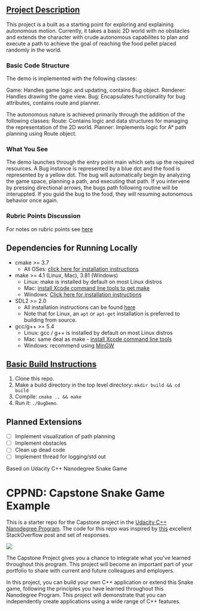 ## [Project Description](#project-description)
This project is a built as a starting point for exploring and explaining autonomous motion. Currently, it takes a basic 2D world with no obstacles and extends the character with crude autonomous capabilites to plan and execute a path to achieve the goal of reaching the food pellet placed randomly in the world. 

### Basic Code Structure
The demo is implemented with the following classes:

Game: Handles game logic and updating, contains Bug object.
Renderer: Handles drawing the game view.
Bug: Encapsulates functionality for bug attributes, contains route and planner.

The autonomous nature is achieved primarily through the addition of the following classes:
Route: Contains logic and data structures for managing the representation of the 2D world.
Planner: Implements logic for A* path planning using Route object.

### What You See
The demo launches through the entry point main which sets up the required resources. A Bug instance is represented by a blue dot and the food is represented by a yellow dot. The bug will automatically begin by analyzing the game space, planning a path, and executing that path. If you intervene by pressing directional arrows, the bugs path following routine will be interuppted. If you guid the bug to the food, they will resuming autonomous behavior once again.

### Rubric Points Discussion 
For notes on rubric points see [here](rubric.md)


## Dependencies for Running Locally
* cmake >= 3.7
  * All OSes: [click here for installation instructions](https://cmake.org/install/)
* make >= 4.1 (Linux, Mac), 3.81 (Windows)
  * Linux: make is installed by default on most Linux distros
  * Mac: [install Xcode command line tools to get make](https://developer.apple.com/xcode/features/)
  * Windows: [Click here for installation instructions](http://gnuwin32.sourceforge.net/packages/make.htm)
* SDL2 >= 2.0
  * All installation instructions can be found [here](https://wiki.libsdl.org/Installation)
  * Note that for Linux, an `apt` or `apt-get` installation is preferred to building from source.
* gcc/g++ >= 5.4
  * Linux: gcc / g++ is installed by default on most Linux distros
  * Mac: same deal as make - [install Xcode command line tools](https://developer.apple.com/xcode/features/)
  * Windows: recommend using [MinGW](http://www.mingw.org/)

## [Basic Build Instructions](#basic-build-instructions)

1. Clone this repo.
2. Make a build directory in the top level directory: `mkdir build && cd build`
3. Compile: `cmake .. && make`
4. Run it: `./BugDemo`.

## Planned Extensions
- [ ] Implement visualization of path planning
- [ ] Implement obstacles
- [ ] Clean up dead code
- [ ] Implement thread for logging/std out

Based on Udacity C++ Nanodegree Snake Game
# CPPND: Capstone Snake Game Example

This is a starter repo for the Capstone project in the [Udacity C++ Nanodegree Program](https://www.udacity.com/course/c-plus-plus-nanodegree--nd213). The code for this repo was inspired by [this](https://codereview.stackexchange.com/questions/212296/snake-game-in-c-with-sdl) excellent StackOverflow post and set of responses.

<img src="snake_game.gif"/>

The Capstone Project gives you a chance to integrate what you've learned throughout this program. This project will become an important part of your portfolio to share with current and future colleagues and employers.

In this project, you can build your own C++ application or extend this Snake game, following the principles you have learned throughout this Nanodegree Program. This project will demonstrate that you can independently create applications using a wide range of C++ features.